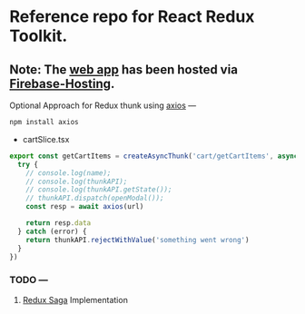 # Reference repo for React Redux Toolkit.

## Note: The [web app](https://react-rtk-clone.web.app/) has been hosted via [Firebase-Hosting](https://firebase.google.com/docs/hosting).

Optional Approach for Redux thunk using <u>axios</u> —

```bash
npm install axios
```

<ul><li>cartSlice.tsx</li></ul>

```ts
export const getCartItems = createAsyncThunk('cart/getCartItems', async (name, thunkAPI) => {
  try {
    // console.log(name);
    // console.log(thunkAPI);
    // console.log(thunkAPI.getState());
    // thunkAPI.dispatch(openModal());
    const resp = await axios(url)

    return resp.data
  } catch (error) {
    return thunkAPI.rejectWithValue('something went wrong')
  }
})
```

### TODO —

1. [Redux Saga](https://redux-saga.js.org/) Implementation
